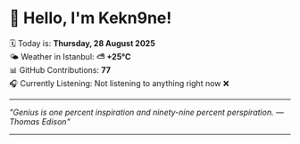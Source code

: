 # 👋 Hello, I'm Kekn9ne!

🗓️ Today is: **Thursday, 28 August 2025**  
🌤️ Weather in Istanbul: **⛅️  +25°C**  
📊 GitHub Contributions: **77**  
🎧 Currently Listening: Not listening to anything right now ❌

---

_"Genius is one percent inspiration and ninety-nine percent perspiration. — *Thomas Edison*"_

---
